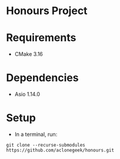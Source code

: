 # Honours Project

# Requirements
- CMake 3.16

# Dependencies
- Asio 1.14.0

# Setup
- In a terminal, run:
``` shell
git clone --recurse-submodules https://github.com/aclonegeek/honours.git
```
